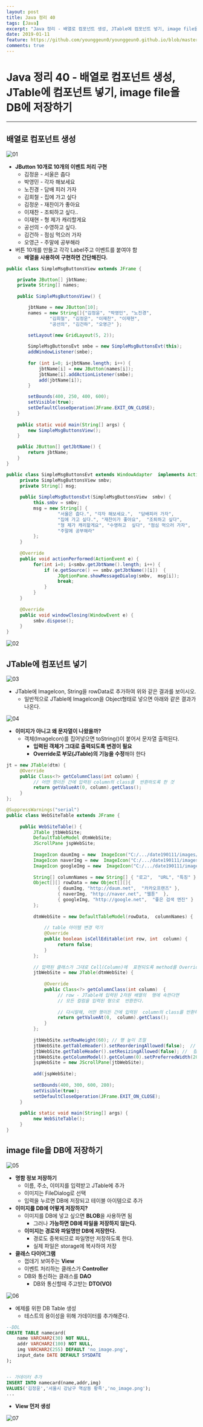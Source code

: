 ```yaml
---
layout: post
title: Java 정리 40
tags: [Java]
excerpt: "Java 정리 - 배열로 컴포넌트 생성, JTable에 컴포넌트 넣기, image file을 DB에 저장"
date: 2019-01-11
feature: https://github.com/younggeun0/younggeun0.github.io/blob/master/_posts/img/java/JavaImageFeature.png?raw=true
comments: true
---
```

 
# Java 정리 40 - 배열로 컴포넌트 생성, JTable에 컴포넌트 넣기, image file을 DB에 저장하기

---

## 배열로 컴포넌트 생성

![01](https://github.com/younggeun0/younggeun0.github.io/blob/master/_posts/img/java/40/01.png?raw=true)

* **JButton 10개로 10개의 이벤트 처리 구현**
    * 김정윤 - 서울은 춥다
    * 박영민 - 각자 해보세요
    * 노진경 - 담배 피러 가자
    * 김희철 - 집에 가고 싶다
    * 김정운 - 재찬이가 좋아요
    * 이재찬 - 조퇴하고 싶다..
    * 이재현 - 형 제가 캐리할게요
    * 공선의 - 수영하고 싶다.
    * 김건하 - 점심 먹으러 가자
    * 오영근 - 주말에 공부해라
* 버튼 10개를 만들고 각각 Label주고 이벤트를 붙여야 함
  * **배열을 사용하여 구현하면 간단해진다.**

```java
public class SimpleMsgButtonsView extends JFrame {

    private JButton[] jbtName;
    private String[] names;
    
    public SimpleMsgButtonsView() {

        jbtName = new JButton[10];
        names = new String[]{"김정윤", "박영민", "노진경",
                "김희철", "김정운", "이재찬", "이재현",
                "공선의", "김건하", "오영근" };
        
        setLayout(new GridLayout(5, 2));

        SimpleMsgButtonsEvt smbe = new SimpleMsgButtonsEvt(this);
        addWindowListener(smbe);
        
        for (int i=0; i<jbtName.length; i++) {
            jbtName[i] = new JButton(names[i]);
            jbtName[i].addActionListener(smbe);
            add(jbtName[i]);
        }

        setBounds(400, 250, 400, 600);
        setVisible(true);
        setDefaultCloseOperation(JFrame.EXIT_ON_CLOSE);
    }
    
    public static void main(String[] args) {
        new SimpleMsgButtonsView();
    }

    public JButton[] getJbtName() {
        return jbtName;
    }
}
```

```java
public class SimpleMsgButtonsEvt extends WindowAdapter  implements ActionListener {
     private SimpleMsgButtonsView smbv;
     private String[] msg;
     
     public SimpleMsgButtonsEvt(SimpleMsgButtonsView  smbv) {
          this.smbv = smbv;
          msg = new String[] {
                   "서울은 춥다.", "각자 해보세요.",  "담배피러 가자",
                   "집에 가고 싶다.", "재찬이가 좋아요",  "조퇴하고 싶다",
                   "형 제가 캐리할게요", "수영하고  싶다", "점심 먹으러 가자",
                   "주말에 공부해라"
          };
     }
     
     @Override
     public void actionPerformed(ActionEvent e) {
          for(int i=0; i<smbv.getJbtName().length; i++) {
              if (e.getSource() == smbv.getJbtName()[i])  {
                   JOptionPane.showMessageDialog(smbv,  msg[i]);
                   break;
              }
          }
     }
     
     @Override
     public void windowClosing(WindowEvent e) {
          smbv.dispose();
     }
}
```

![02](https://github.com/younggeun0/younggeun0.github.io/blob/master/_posts/img/java/40/02.png?raw=true)



## JTable에 컴포넌트 넣기

![03](https://github.com/younggeun0/younggeun0.github.io/blob/master/_posts/img/java/40/03.png?raw=true)

* JTable에 ImageIcon, String을 rowData로 추가하여 위와 같은 결과를 보이시오.
    * 일반적으로 JTable에 ImageIcon을 Object형태로 넣으면 아래와 같은 결과가 나온다.

![04](https://github.com/younggeun0/younggeun0.github.io/blob/master/_posts/img/java/40/04.png?raw=true)


* **이미지가 아니고 왜 문자열이 나왔을까?**
    * 객체(ImageIcon)를 집어넣으면 toString()이 붙어서 문자열 출력된다.
        * **입력된 객체가 그대로 출력되도록 변경이 필요**
        * **Override로 부모(JTable)의 기능을 수정**해야 한다

```java
jt = new JTable(dtm) {
     @Override
     public Class<?> getColumnClass(int column) {
          // 어떤 행이든 간에 입력된 column의 class를  반환하도록 한 것
          return getValueAt(0, column).getClass();
     }
};
```

```java
@SuppressWarnings("serial")
public class WebSiteTable extends JFrame {
     
     public WebSiteTable() {
          JTable jtbWebSite;
          DefaultTableModel dtmWebSite;
          JScrollPane jspWebSite;
          
          ImageIcon daumImg = new  ImageIcon("C:/.../date190111/images/daum.png");
          ImageIcon naverImg = new  ImageIcon("C:/.../date190111/images/naver.png");
          ImageIcon googleImg = new  ImageIcon("C:/.../date190111/images/google.png");
          
          String[] columnNames = new String[] { "로고",  "URL", "특징" };
          Object[][] rowData = new Object[][]{
                   { daumImg, "http://daum.net",  "카카오프랜즈" },
                   { naverImg, "http://naver.net", "웹툰"  },
                   { googleImg, "http://google.net",  "좋은 검색 엔진" }
          };
          
          dtmWebSite = new DefaultTableModel(rowData,  columnNames) {
              
              // table 아이템 변경 막기
              @Override
              public boolean isCellEditable(int row, int  column) {
                   return false;
              }
          };
          
          // 입력된 클래스가 그대로 Cell(Column)에  표현되도록 method를 Override해야 함
          jtbWebSite = new JTable(dtmWebSite) {
              
              @Override
              public Class<?> getColumnClass(int column)  {
                   // row - JTable에 입력된 2차원 배열의  행에 속한다면
                   // 모든 컬럼을 입력된 형으로  반환한다.
                   
                   // 다시말해, 어떤 행이든 간에 입력된  column의 class를 반환하도록 한 것
                   return getValueAt(0,  column).getClass();
              }
          };
          
          jtbWebSite.setRowHeight(60); // 행 높이 조절
          jtbWebSite.getTableHeader().setReorderingAllowed(false);  // 컬럼(열) 이동 막기
          jtbWebSite.getTableHeader().setResizingAllowed(false); //  컬럼(열)너비 변경 막기
          jtbWebSite.getColumnModel().getColumn(0).setPreferredWidth(200); // 컬럼(열)너비 조절
          jspWebSite = new JScrollPane(jtbWebSite);
          
          add(jspWebSite);
          
          setBounds(400, 300, 600, 280);
          setVisible(true);
          setDefaultCloseOperation(JFrame.EXIT_ON_CLOSE);
     }
     
     public static void main(String[] args) {
          new WebSiteTable();
     }
}
```


## image file을 DB에 저장하기

![05](https://github.com/younggeun0/younggeun0.github.io/blob/master/_posts/img/java/40/05.png?raw=true)

* **명함 정보 저장하기**
    * 이름, 주소, 이미지를 입력받고 JTable에 추가
    * 이미지는 FileDialog로 선택
    * 입력을 누르면 DB에 저장되고 테이블 아이템으로 추가
* **이미지를 DB에 어떻게 저장하지?**
    * 이미지를 DB에 넣고 싶으면 **BLOB**을 사용하면 됨
        * 그러나 **가능하면 DB에 파일을 저장하지 않는다.**
    * **이미지는 경로와 파일명만 DB에 저장한다.**
        * 경로도 중복되므로 파일명만 저장하도록 한다.
        * 실제 파일은 storage에 복사하여 저장
* **클래스 다이어그램**
    * 껍데기 보여주는 **View**
    * 이벤트 처리하는 클래스가 **Controller**
    * DB와 통신하는 클래스를 **DAO**
        * DB와 통신할때 주고받는 **DTO(VO)**

![06](https://github.com/younggeun0/younggeun0.github.io/blob/master/_posts/img/java/40/06.png?raw=true)


* 예제를 위한 DB Table 생성
  * 테스트의 용이성을 위해 가데이터를 추가해준다.

```sql
--DDL
CREATE TABLE namecard(
    name VARCHAR2(30) NOT NULL,
    addr VARCHAR2(100) NOT NULL,
    img VARCHAR2(255) DEFAULT 'no_image.png',
    input_date DATE DEFAULT SYSDATE
);


-- 가데이터 추가
INSERT INTO namecard(name,addr,img)
VALUES('김정윤','서울시 강남구 역삼동 황족','no_image.png');
...
```

* **View 먼저 생성**

![07](https://github.com/younggeun0/younggeun0.github.io/blob/master/_posts/img/java/40/07.png?raw=true)


